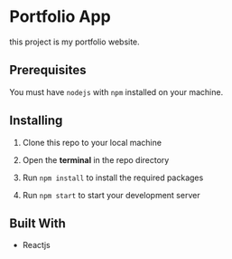 # Portfolio App

this project is my portfolio website.

## Prerequisites

You must have `nodejs` with `npm` installed on your machine.

## Installing

1. Clone this repo to your local machine

2. Open the **terminal** in the repo directory

3. Run `npm install` to install the required packages

4. Run `npm start` to start your development server

## Built With

- Reactjs

